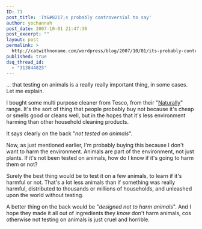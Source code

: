 ```yaml
---
ID: 71
post_title: 'It&#8217;s probably controversial to say'
author: yochannah
post_date: 2007-10-01 21:47:30
post_excerpt: ""
layout: post
permalink: >
  http://catwithnoname.com/wordpress/blog/2007/10/01/its-probably-controversial-to-say/
published: true
dsq_thread_id:
  - "313844825"
---
```

... that testing on animals is a really really important thing, in some cases. Let me explain.

I bought some multi purpose cleaner from Tesco, from their "<a href="http://www.woodland-trust.org.uk/naturally/naturally_small.jpg">Naturally</a>" range. It's the sort of thing that people probably buy not because it's cheap or smells good or cleans well, but in the hopes that it's less environment harming than other household cleaning products. 

It says clearly on the back "<em>not tested on animals</em>".

Now, as just mentioned earlier, I'm probably buying this because I don't want to harm the environment. Animals are part of the environment, not just plants. If it's not been tested on animals, how do I know if it's going to harm them or not?

Surely the best thing would be to test it on a few animals, to learn if it's harmful or not. That's a lot less animals than if something was really harmful, distributed to thousands or millions of households, and unleashed upon the world without testing. 

A better thing on the back would be "<em>designed not to harm animals</em>". And I hope they made it all out of ingredients they *know* don't harm animals, cos otherwise not testing on animals is just cruel and horrible.